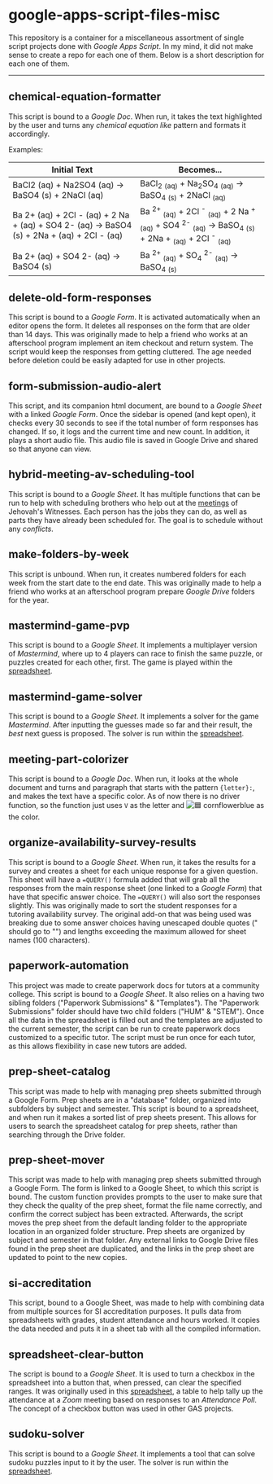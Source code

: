 # google-apps-script-files-misc

This repository is a container for a miscellaneous assortment of single script projects done with *Google Apps Script*.
In my mind, it did not make sense to create a repo for each one of them.
Below is a short description for each one of them.

---

## chemical-equation-formatter

This script is bound to a *Google Doc*.
When run, it takes the text highlighted by the user and turns any *chemical equation like* pattern and formats it accordingly.

Examples:

| Initial Text | Becomes... |
| --- | --- |
| BaCl2 (aq) + Na2SO4 (aq) → BaSO4 (s) + 2NaCl (aq) | BaCl<sub>2</sub> <sub>(aq)</sub> + Na<sub>2</sub>SO<sub>4</sub> <sub>(aq)</sub> → BaSO<sub>4</sub> <sub>(s)</sub> + 2NaCl <sub>(aq)</sub> |
| Ba 2+ (aq) + 2Cl - (aq) + 2 Na + (aq) + SO4 2- (aq) → BaSO4 (s) + 2Na + (aq) + 2Cl - (aq) | Ba <sup>2+</sup> <sub>(aq)</sub> + 2Cl <sup>-</sup> <sub>(aq)</sub> + 2 Na <sup>+</sup> <sub>(aq)</sub> + SO4 <sup>2-</sup> <sub>(aq)</sub> → BaSO<sub>4</sub> <sub>(s)</sub> + 2Na + <sub>(aq)</sub> + 2Cl <sup>-</sup> <sub>(aq)</sub> |
| Ba 2+ (aq) + SO4 2- (aq) → BaSO4 (s) | Ba <sup>2+</sup> <sub>(aq)</sub> + SO<sub>4</sub> <sup>2-</sup> <sub>(aq)</sub> → BaSO<sub>4</sub> <sub>(s)</sub> |

## delete-old-form-responses

This script is bound to a *Google Form*.
It is activated automatically when an editor opens the form.
It deletes all responses on the form that are older than 14 days.
This was originally made to help a friend who works at an afterschool program implement an item checkout and return system.
The script would keep the responses from getting cluttered.
The age needed before deletion could be easily adapted for use in other projects.

## form-submission-audio-alert

This script, and its companion html document, are bound to a *Google Sheet* with a linked *Google Form*.
Once the sidebar is opened (and kept open), it checks every 30 seconds to see if the total number of form responses has changed.
If so, it logs and the current time and new count.
In addition, it plays a short audio file.
This audio file is saved in Google Drive and shared so that anyone can view.

## hybrid-meeting-av-scheduling-tool

This script is bound to a *Google Sheet*.
It has multiple functions that can be run to help with scheduling brothers who help out at the [meetings](https://www.jw.org/en/jehovahs-witnesses/meetings/video-kingdom-hall/) of Jehovah's Witnesses.
Each person has the jobs they can do, as well as parts they have already been scheduled for.
The goal is to schedule without any *conflicts*.

## make-folders-by-week

This script is unbound.
When run, it creates numbered folders for each week from the start date to the end date.
This was originally made to help a friend who works at an afterschool program prepare *Google Drive* folders for the year.

## mastermind-game-pvp

This script is bound to a *Google Sheet*.
It implements a multiplayer version of *Mastermind*, where up to 4 players can race to finish the same puzzle, or puzzles created for each other, first.
The game is played within the [spreadsheet](https://docs.google.com/spreadsheets/d/1TbS8g0OFPeNBDlU8RlJDZjJ-mJ7ELOjlkFiQfrP_c7Y/edit?usp=sharing).

## mastermind-game-solver

This script is bound to a *Google Sheet*.
It implements a solver for the game *Mastermind*.
After inputting the guesses made so far and their result, the *best* next guess is proposed.
The solver is run within the [spreadsheet](https://docs.google.com/spreadsheets/d/1ZpNXu9WKU0gVewmiPm0RZIYGGJAD7vWg9oVf_-eFhW4/edit?usp=sharing).

## meeting-part-colorizer

This script is bound to a *Google Doc*.
When run, it looks at the whole document and turns and paragraph that starts with the pattern `{letter}:`, and makes the text have a specific color.
As of now there is no driver function, so the function just uses `V` as the letter and ![🟦](https://via.placeholder.com/15/6495ed/000000?text=+) cornflowerblue as the color.

## organize-availability-survey-results

This script is bound to a *Google Sheet*.
When run, it takes the results for a survey and creates a sheet for each unique response for a given question.
This sheet will have a `=QUERY()` formula added that will grab all the responses from the main response sheet (one linked to a *Google Form*) that have that specific answer choice.
The `=QUERY()` will also sort the responses slightly.
This was originally made to sort the student responses for a tutoring availability survey.
The original add-on that was being used was breaking due to some answer choices having unescaped double quotes (" should go to "") and lengths exceeding the maximum allowed for sheet names (100 characters).

## paperwork-automation

This project was made to create paperwork docs for tutors at a community college.
This script is bound to a *Google Sheet*.
It also relies on a having two sibling folders ("Paperwork Submissions" & "Templates").
The "Paperwork Submissions" folder should have two child folders ("HUM" & "STEM").
Once all the data in the spreadsheet is filled out and the templates are adjusted to the current semester, the script can be run to create paperwork docs customized to a specific tutor.
The script must be run once for each tutor, as this allows flexibility in case new tutors are added.

## prep-sheet-catalog

This script was made to help with managing prep sheets submitted through a Google Form.
Prep sheets are in a "database" folder, organized into subfolders by subject and semester.
This script is bound to a spreadsheet, and when run it makes a sorted list of prep sheets present.
This allows for users to search the spreadsheet catalog for prep sheets, rather than searching through the Drive folder.

## prep-sheet-mover

This script was made to help with managing prep sheets submitted through a Google Form.
The form is linked to a Google Sheet, to which this script is bound.
The custom function provides prompts to the user to make sure that they check the quality of the prep sheet, format the file name correctly, and confirm the correct subject has been extracted.
Afterwards, the script moves the prep sheet from the default landing folder to the appropriate location in an organized folder structure.
Prep sheets are organized by subject and semester in that folder.
Any external links to Google Drive files found in the prep sheet are duplicated, and the links in the prep sheet are updated to point to the new copies.

## si-accreditation

This script, bound to a Google Sheet, was made to help with combining data from multiple sources for SI accreditation purposes.
It pulls data from spreadsheets with grades, student attendance and hours worked.
It copies the data needed and puts it in a sheet tab with all the compiled information.

## spreadsheet-clear-button

The script is bound to a *Google Sheet*.
It is used to turn a checkbox in the spreadsheet into a button that, when pressed, can clear the specified ranges.
It was originally used in this [spreadsheet](https://docs.google.com/spreadsheets/d/195ul3KdEFZaGhNWL1mMsM4DROljqJjMe1tDiTwqPwag/edit?usp=sharing), a table to help tally up the attendance at a *Zoom* meeting based on responses to an *Attendance Poll*.
The concept of a checkbox button was used in other GAS projects.

## sudoku-solver

This script is bound to a *Google Sheet*.
It implements a tool that can solve sudoku puzzles input to it by the user.
The solver is run within the [spreadsheet](https://docs.google.com/spreadsheets/d/1CF_d9LHpsUOCUEeweVw9jZAEDGYXQ1NMbZgUT7FlSko/edit?usp=sharing).

